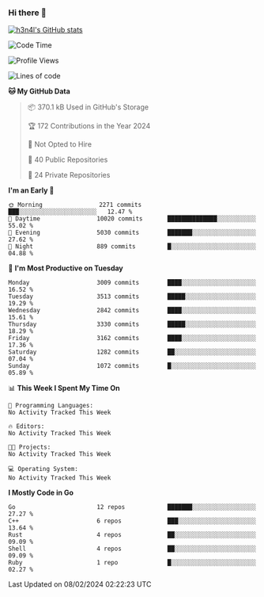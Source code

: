### Hi there 👋

[![h3n4l's GitHub stats](https://github-readme-stats.vercel.app/api?username=h3n4l&count_private=true&show_icons=true&theme=radical)](https://github.com/h3n4l/github-readme-stats)

<!--START_SECTION:waka-->
![Code Time](http://img.shields.io/badge/Code%20Time-1%2C836%20hrs%2017%20mins-blue)

![Profile Views](http://img.shields.io/badge/Profile%20Views-0-blue)

![Lines of code](https://img.shields.io/badge/From%20Hello%20World%20I%27ve%20Written-5.2%20million%20lines%20of%20code-blue)

**🐱 My GitHub Data** 

> 📦 370.1 kB Used in GitHub's Storage 
 > 
> 🏆 172 Contributions in the Year 2024
 > 
> 🚫 Not Opted to Hire
 > 
> 📜 40 Public Repositories 
 > 
> 🔑 24 Private Repositories 
 > 
**I'm an Early 🐤** 

```text
🌞 Morning                2271 commits        ███░░░░░░░░░░░░░░░░░░░░░░   12.47 % 
🌆 Daytime                10020 commits       ██████████████░░░░░░░░░░░   55.02 % 
🌃 Evening                5030 commits        ███████░░░░░░░░░░░░░░░░░░   27.62 % 
🌙 Night                  889 commits         █░░░░░░░░░░░░░░░░░░░░░░░░   04.88 % 
```
📅 **I'm Most Productive on Tuesday** 

```text
Monday                   3009 commits        ████░░░░░░░░░░░░░░░░░░░░░   16.52 % 
Tuesday                  3513 commits        █████░░░░░░░░░░░░░░░░░░░░   19.29 % 
Wednesday                2842 commits        ████░░░░░░░░░░░░░░░░░░░░░   15.61 % 
Thursday                 3330 commits        █████░░░░░░░░░░░░░░░░░░░░   18.29 % 
Friday                   3162 commits        ████░░░░░░░░░░░░░░░░░░░░░   17.36 % 
Saturday                 1282 commits        ██░░░░░░░░░░░░░░░░░░░░░░░   07.04 % 
Sunday                   1072 commits        █░░░░░░░░░░░░░░░░░░░░░░░░   05.89 % 
```


📊 **This Week I Spent My Time On** 

```text
💬 Programming Languages: 
No Activity Tracked This Week

🔥 Editors: 
No Activity Tracked This Week

🐱‍💻 Projects: 
No Activity Tracked This Week

💻 Operating System: 
No Activity Tracked This Week
```

**I Mostly Code in Go** 

```text
Go                       12 repos            ███████░░░░░░░░░░░░░░░░░░   27.27 % 
C++                      6 repos             ███░░░░░░░░░░░░░░░░░░░░░░   13.64 % 
Rust                     4 repos             ██░░░░░░░░░░░░░░░░░░░░░░░   09.09 % 
Shell                    4 repos             ██░░░░░░░░░░░░░░░░░░░░░░░   09.09 % 
Ruby                     1 repo              █░░░░░░░░░░░░░░░░░░░░░░░░   02.27 % 
```




 Last Updated on 08/02/2024 02:22:23 UTC
<!--END_SECTION:waka-->

